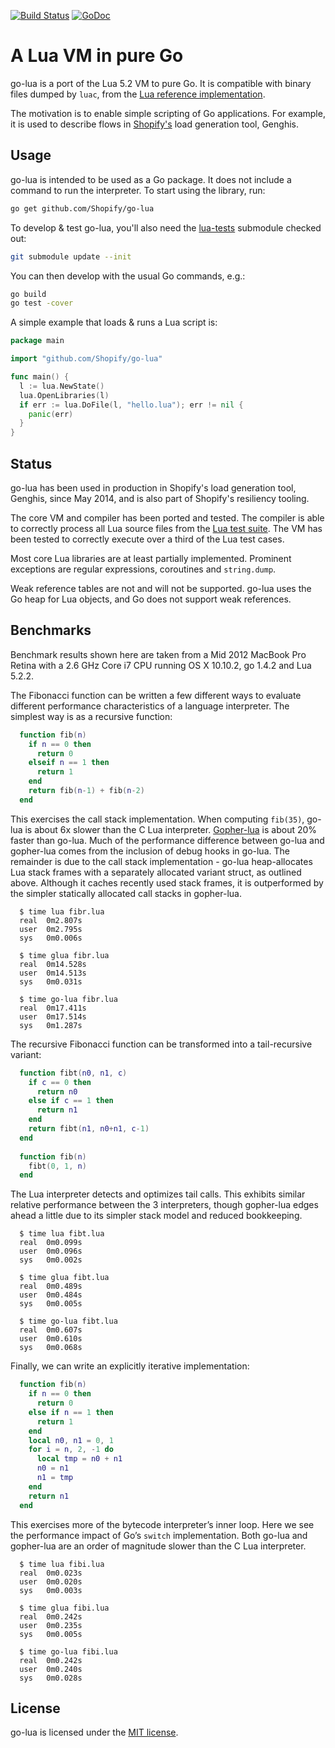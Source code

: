 [![Build Status](https://circleci.com/gh/Shopify/go-lua.png?circle-token=997f951c602c0c63a263eba92975428a49ee4c2e)](https://circleci.com/gh/Shopify/go-lua)
[![GoDoc](https://godoc.org/github.com/Shopify/go-lua?status.png)](https://godoc.org/github.com/Shopify/go-lua)

A Lua VM in pure Go
===================

go-lua is a port of the Lua 5.2 VM to pure Go. It is compatible with binary files dumped by `luac`, from the [Lua reference implementation](http://www.lua.org/).

The motivation is to enable simple scripting of Go applications. For example, it is used to describe flows in [Shopify's](http://www.shopify.com/) load generation tool, Genghis.

Usage
-----

go-lua is intended to be used as a Go package. It does not include a command to run the interpreter. To start using the library, run:
```sh
go get github.com/Shopify/go-lua
```

To develop & test go-lua, you'll also need the [lua-tests](https://github.com/Shopify/lua-tests) submodule checked out:
```sh
git submodule update --init
```

You can then develop with the usual Go commands, e.g.:
```sh
go build
go test -cover
```

A simple example that loads & runs a Lua script is:
```go
package main

import "github.com/Shopify/go-lua"

func main() {
  l := lua.NewState()
  lua.OpenLibraries(l)
  if err := lua.DoFile(l, "hello.lua"); err != nil {
    panic(err)
  }
}
```

Status
------

go-lua has been used in production in Shopify's load generation tool, Genghis, since May 2014, and is also part of Shopify's resiliency tooling.

The core VM and compiler has been ported and tested. The compiler is able to correctly process all Lua source files from the [Lua test suite](https://github.com/Shopify/lua-tests). The VM has been tested to correctly execute over a third of the Lua test cases.

Most core Lua libraries are at least partially implemented. Prominent exceptions are regular expressions, coroutines and `string.dump`.

Weak reference tables are not and will not be supported. go-lua uses the Go heap for Lua objects, and Go does not support weak references.

Benchmarks
----------

Benchmark results shown here are taken from a Mid 2012 MacBook Pro Retina with a 2.6 GHz Core i7 CPU running OS X 10.10.2, go 1.4.2 and Lua 5.2.2.

The Fibonacci function can be written a few different ways to evaluate different performance characteristics of a language interpreter. The simplest way is as a recursive function:
```lua
  function fib(n)
    if n == 0 then
      return 0
    elseif n == 1 then
      return 1
    end
    return fib(n-1) + fib(n-2)
  end
```

This exercises the call stack implementation. When computing `fib(35)`, go-lua is about 6x slower than the C Lua interpreter. [Gopher-lua](https://github.com/yuin/gopher-lua) is about 20% faster than go-lua. Much of the performance difference between go-lua and gopher-lua comes from the inclusion of debug hooks in go-lua. The remainder is due to the call stack implementation - go-lua heap-allocates Lua stack frames with a separately allocated variant struct, as outlined above. Although it caches recently used stack frames, it is outperformed by the simpler statically allocated call stacks in gopher-lua.
```
  $ time lua fibr.lua
  real  0m2.807s
  user  0m2.795s
  sys   0m0.006s
  
  $ time glua fibr.lua
  real  0m14.528s
  user  0m14.513s
  sys   0m0.031s
  
  $ time go-lua fibr.lua
  real  0m17.411s
  user  0m17.514s
  sys   0m1.287s
```

The recursive Fibonacci function can be transformed into a tail-recursive variant:
```lua
  function fibt(n0, n1, c)
    if c == 0 then
      return n0
    else if c == 1 then
      return n1
    end
    return fibt(n1, n0+n1, c-1)
  end
  
  function fib(n)
    fibt(0, 1, n)
  end
```

The Lua interpreter detects and optimizes tail calls. This exhibits similar relative performance between the 3 interpreters, though gopher-lua edges ahead a little due to its simpler stack model and reduced bookkeeping.
```
  $ time lua fibt.lua
  real  0m0.099s
  user  0m0.096s
  sys   0m0.002s

  $ time glua fibt.lua
  real  0m0.489s
  user  0m0.484s
  sys   0m0.005s

  $ time go-lua fibt.lua
  real  0m0.607s
  user  0m0.610s
  sys   0m0.068s
```

Finally, we can write an explicitly iterative implementation:
```lua
  function fib(n)
    if n == 0 then
      return 0
    else if n == 1 then
      return 1
    end
    local n0, n1 = 0, 1
    for i = n, 2, -1 do
      local tmp = n0 + n1
      n0 = n1
      n1 = tmp
    end
    return n1
  end
```

This exercises more of the bytecode interpreter’s inner loop. Here we see the performance impact of Go’s `switch` implementation. Both go-lua and gopher-lua are an order of magnitude slower than the C Lua interpreter.
```
  $ time lua fibi.lua
  real  0m0.023s
  user  0m0.020s
  sys   0m0.003s

  $ time glua fibi.lua
  real  0m0.242s
  user  0m0.235s
  sys   0m0.005s

  $ time go-lua fibi.lua
  real  0m0.242s
  user  0m0.240s
  sys   0m0.028s
```

License
-------

go-lua is licensed under the [MIT license](https://github.com/Shopify/go-lua/blob/master/LICENSE.md).
